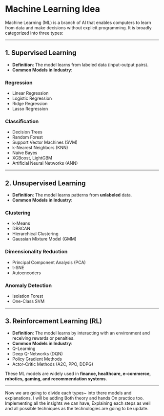 # Machine Learning Idea  
Machine Learning (ML) is a branch of AI that enables computers to learn from data and make decisions without explicit programming. It is broadly categorized into three types:

---

## 1. Supervised Learning  
- **Definition**: The model learns from labeled data (input-output pairs).  
- **Common Models in Industry**:  

### Regression  
- Linear Regression  
- Logistic Regression  
- Ridge Regression  
- Lasso Regression  

### Classification  
- Decision Trees  
- Random Forest  
- Support Vector Machines (SVM)  
- k-Nearest Neighbors (KNN)  
- Naïve Bayes  
- XGBoost, LightGBM  
- Artificial Neural Networks (ANN)  

---

## 2. Unsupervised Learning  
- **Definition**: The model learns patterns from **unlabeled** data.  
- **Common Models in Industry**:  

### Clustering  
- k-Means  
- DBSCAN  
- Hierarchical Clustering  
- Gaussian Mixture Model (GMM)  

### Dimensionality Reduction  
- Principal Component Analysis (PCA)  
- t-SNE  
- Autoencoders  

### Anomaly Detection  
- Isolation Forest  
- One-Class SVM  

---

## 3. Reinforcement Learning (RL)  
- **Definition**: The model learns by interacting with an environment and receiving rewards or penalties.  
- **Common Models in Industry**:  
- Q-Learning  
- Deep Q-Networks (DQN)  
- Policy Gradient Methods  
- Actor-Critic Methods (A2C, PPO, DDPG)  

These ML models are widely used in **finance, healthcare, e-commerce, robotics, gaming, and recommendation systems.**
<hr>
Now we are going to divide each types~ into there models and explanations. I will be adding Both theory and hands On practice too. Implementing all the insights we can have, Explaining each steps as well and all possible techniques as the technologies are going to be update.
